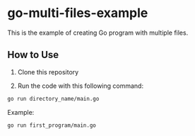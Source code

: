 # go-multi-files-example

This is the example of creating Go program with multiple files.

## How to Use

1. Clone this repository

2. Run the code with this following command:

```sh
go run directory_name/main.go
```

Example:

```sh
go run first_program/main.go
```
